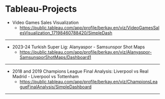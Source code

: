 # Tableau-Projects

 - Video Games Sales Visualization
    - https://public.tableau.com/app/profile/berkay.en/viz/VideoGamesSalesVisualization_17198460788420/SimpleDash

-----------------------------------------------

  - 2023-24 Turkish Super Lig: Alanyaspor - Samsunspor Shot Maps
    - https://public.tableau.com/app/profile/berkay.en/viz/Alanyaspor-SamsunsporShotMaps/Dashboard1

-----------------------------------------------
  - 2018 and 2019 Champions League Final Analysis: Liverpool vs Real Madrid - Liverpool vs Tottenham
    - https://public.tableau.com/app/profile/berkay.en/viz/ChampionsLeagueFinalAnalysis/SimpleDashboard
-------------------------------------------------------------



